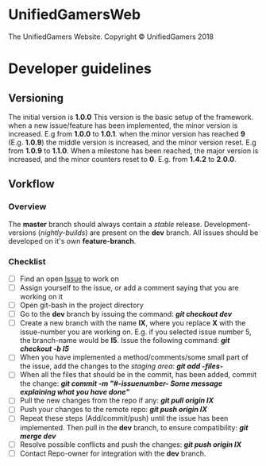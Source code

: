 # UnifiedGamersWeb
The UnifiedGamers Website. Copyright © UnifiedGamers 2018

# Developer guidelines

## Versioning
The initial version is **1.0.0** This version is the basic setup of the framework. 
when a new issue/feature has been implemented, the minor version is increased. E.g from **1.0.0** to **1.0.1**.
when the minor version has reached **9** (E.g. **1.0.9**) the middle version is increased, and the minor version reset. E.g from **1.0.9** to **1.1.0**. When a milestone has been reached, the major version is increased, and the minor counters reset to **0**. E.g. from **1.4.2** to **2.0.0**.

## Vorkflow
### Overview
The **master** branch should always contain a *stable* release.
Development-versions (*nightly-builds*) are present on the **dev** branch.
All issues should be developed on it's own **feature-branch**.

### Checklist
- [ ] Find an open [Issue](https://github.com/larsjohan/UnifiedGamersWeb/issues) to work on
- [ ] Assign yourself to the issue, or add a comment saying that you are working on it
- [ ] Open git-bash in the project directory
- [ ] Go to the **dev** branch by issuing the command: ***git checkout dev***
- [ ] Create a new branch with the name **IX**, where you replace **X** with the issue-number you are working on. 
E.g. if you selected issue number 5, the branch-name would be **I5**. Issue the following command: ***git checkout -b I5***
- [ ] When you have implemented a method/comments/some small part of the issue, 
add the changes to the *staging area*: ***git add -files-***
- [ ] When all the files that should be in the commit, has been added, 
  commit the change: ***git commit -m "#-issuenumber- Some message explaining what you have done"***
- [ ] Pull the new changes from the repo if any: ***git pull origin IX***
- [ ] Push your changes to the remote repo: ***git push origin IX***
- [ ] Repeat these steps (Add/commit/push) until the issue has been implemented. Then pull in the **dev** branch, to ensure compatibility: 
***git merge dev***
- [ ] Resolve possible conflicts and push the changes: ***git push origin IX***
- [ ] Contact Repo-owner for integration with the **dev** branch. 
